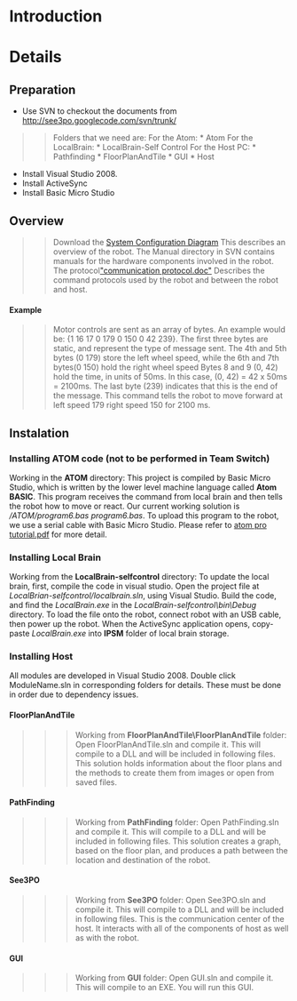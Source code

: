 # Introduction #


# Details #

## Preparation ##
  * Use SVN to checkout the documents from http://see3po.googlecode.com/svn/trunk/
> > Folders that we need are:
> > For the Atom:
      * Atom
> > For the LocalBrain:
      * LocalBrain-Self Control
> > For the Host PC:
      * Pathfinding
      * FloorPlanAndTile
      * GUI
      * Host
  * Install Visual Studio 2008.
  * Install ActiveSync
  * Install Basic Micro Studio
## Overview ##
> > Download the [System Configuration Diagram](http://see3po.googlecode.com/files/See3PO_System.pdf) This describes an overview of the robot.
> > The Manual directory in SVN contains manuals for the hardware components involved in the robot.
> > The protocol["communication protocol.doc"](http://code.google.com/p/see3po/source/browse/trunk/Documents/Hardware/communication%20protocols.doc) Describes the command protocols used by the robot and between the robot and host.
#### Example ####
> > Motor controls are sent as an array of bytes. An example would be: {1 16 17 0 179 0 150 0 42 239}.
> > The first three bytes are static, and represent the type of message sent.
> > The 4th and 5th bytes (0 179) store the left wheel speed, while the 6th and 7th bytes(0 150) hold the right wheel speed
> > Bytes 8 and 9 (0, 42) hold the time, in units of 50ms. In this case, (0, 42) = 42 x 50ms = 2100ms. The last byte (239) indicates that this is the end of the message.
> > This command tells the robot to move forward at left speed 179 right speed 150 for 2100 ms.
## Instalation ##
### Installing ATOM code (not to be performed in Team Switch) ###
Working in the **ATOM** directory: This project is compiled by Basic Micro Studio, which is written by the lower level machine language called **Atom BASIC**. This program receives the command from local brain and then tells the robot how to move or react.
Our current working solution is  _/ATOM/program6.bas program6.bas_. To upload this program to the robot, we use a serial cable with Basic Micro Studio. Please refer to [atom pro tutorial.pdf](http://code.google.com/p/see3po/source/browse/trunk/Manual/atom%20pro%20tutorial.pdf) for more detail.
### Installing Local Brain ###
Working from the **LocalBrain-selfcontrol** directory: To update the local brain, first, compile the code in visual studio. Open the project file at _LocalBrian-selfcontrol/localbrain.sln_, using Visual Studio. Build the code, and find the _LocalBrain.exe_ in the _LocalBrain-selfcontrol\bin\Debug_ directory. To load the file onto the robot, connect robot with an USB cable, then power up the robot. When the ActiveSync application opens, copy-paste _LocalBrain.exe_ into **IPSM** folder of local brain storage.
### Installing Host ###
All modules are developed in Visual Studio 2008. Double click ModuleName.sln in corresponding folders for details. These must be done in order due to dependency issues.
#### FloorPlanAndTile ####
> > > Working from **FloorPlanAndTile\FloorPlanAndTile** folder: Open FloorPlanAndTile.sln and compile it. This will compile to a DLL and will be included in following files.
> > > This solution holds information about the floor plans and the methods to create them from images or open from saved files.
#### PathFinding ####
> > > Working from **PathFinding** folder: Open PathFinding.sln and compile it. This will compile to a DLL and will be included in following files.
> > > This solution creates a graph, based on the floor plan, and produces a path between the location and destination of the robot.
#### See3PO ####
> > > Working from **See3PO** folder: Open See3PO.sln and compile it. This will compile to a DLL and will be included in following files.
> > > This is the communication center of the host. It interacts with all of the components of host as well as with the robot.
#### GUI ####
> > > Working from **GUI** folder: Open GUI.sln and compile it. This will compile to an EXE. You will run this GUI.